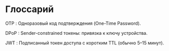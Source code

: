 # Глоссарий

OTP
: Одноразовый код подтверждения (One-Time Password).

DPoP
: Sender-constrained токены: привязка к ключу устройства.

JWT
: Подписанный токен доступа с коротким TTL (обычно 5–15 минут).
